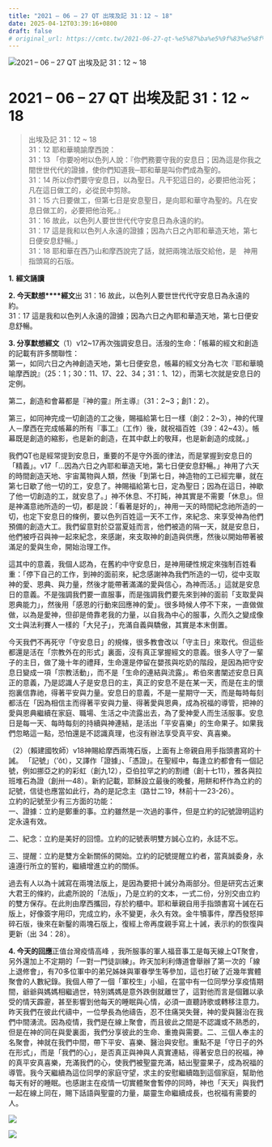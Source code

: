 ```yaml
---
title: "2021 – 06 – 27 QT 出埃及記 31：12 ~ 18"
date: 2025-04-12T03:39:16+0800
draft: false
# original_url: https://cmtc.tw/2021-06-27-qt-%e5%87%ba%e5%9f%83%e5%8f%8a%e8%a8%98-31%ef%bc%9a12-18
---
```


![2021 – 06 – 27 QT 出埃及記 31：12 ~ 18](/images/qt.jpg   "2021 – 06 – 27 QT 出埃及記 31：12 ~ 18")

# 2021 – 06 – 27 QT 出埃及記 31：12 ~ 18

> 出埃及記 31：12 ~ 18  
> 31：12 耶和華曉諭摩西說：  
> 31：13 「你要吩咐以色列人說：『你們務要守我的安息日；因為這是你我之間世世代代的證據，使你們知道我─耶和華是叫你們成為聖的。  
> 31：14 所以你們要守安息日，以為聖日。凡干犯這日的，必要把他治死；凡在這日做工的，必從民中剪除。  
> 31：15 六日要做工，但第七日是安息聖日，是向耶和華守為聖的。凡在安息日做工的，必要把他治死。』  
> 31：16 故此，以色列人要世世代代守安息日為永遠的約。  
> 31：17 這是我和以色列人永遠的證據；因為六日之內耶和華造天地，第七日便安息舒暢。」  
> 31：18 耶和華在西乃山和摩西說完了話，就把兩塊法版交給他，是　神用指頭寫的石版。

**1.** **經文誦讀**

**2. 今天默想****經文**出 31：16 故此，以色列人要世世代代守安息日為永遠的約。  
31：17 這是我和以色列人永遠的證據；因為六日之內耶和華造天地，第七日便安息舒暢。

**3. 分享默想經文**（1）v12~17再次強調安息日。活潑的生命：「帳幕的經文和創造的記載有許多關聯性：  
第一，如同六日之內神創造天地，第七日便安息，帳幕的經文分為七次『耶和華曉喻摩西說』（25：1；30：11、17、22、34；31：1、12），而第七次就是安息日的定例。

第二，創造和會幕都是『神的靈』所主導』（31：2~3；創1：2）。

第三，如同神完成一切創造的工之後，賜福給第七日一樣（創2：2~3），神的代理人－摩西在完成帳幕的所有『事工』（工作）後，就祝福百姓（39：42~43）。帳幕既是創造的縮影，也是新的創造，在其中獻上的敬拜，也是新創造的成就。」

我們QT也是經常提到安息日，重要的不是守外面的律法，而是掌握到安息日的「精義」。v17「…因為六日之內耶和華造天地，第七日便安息舒暢。」神用了六天的時間創造天地、宇宙萬物與人類，然後「到第七日，神造物的工已經完畢，就在第七日歇了他一切的工，安息了。神賜福給第七日，定為聖日；因為在這日，神歇了他一切創造的工，就安息了。」神不休息、不打盹，神其實是不需要「休息」。但是神滿意祂所造的一切，都是說：「看著是好的」，神用一天的時間紀念祂所造的一切，也定下安息日的條例，要以色列百姓這一天不工作，來紀念、來享受神為他們預備的創造大工。我們留意對於亞當夏娃而言，他們被造的隔一天，就是安息日，他們被呼召與神一起來紀念，來感謝，來支取神的創造與供應，然後以開始帶著被滿足的愛與生命，開始治理工作。

這其中的意義，我個人認為，在舊約中守安息日，是神用硬性規定來強制百姓看重：「停下自己的工作，到神的面前來，紀念感謝神為我們所造的一切，從中支取神的愛、恩典、與力量，然後才能帶著滿滿的愛與信心，為神而活。」這就是安息日的意義。不是強調我們要一直服事，而是強調我們要先來到神的面前「支取愛與恩典能力」，然後用「感恩的行動來回應神的愛」。很多時候人停不下來，一直做做做，以為是愛神，但卻是倚靠老我的力量，以自我為中心的服事，久而久之變成像文士與法利賽人一樣的「大兒子」，充滿自義與驕傲，其實是本末倒置。

今天我們不再死守「守安息日」的規條，很多教會改以「守主日」來取代。但這些都還是活在「宗教外在的形式」裏面，沒有真正掌握經文的意義。很多人守了一輩子的主日，做了幾十年的禮拜，生命還是停留在嬰孩與吃奶的階段，是因為把守安息日變成一項「宗教活動」，而不是「生命的連結與流露」。希伯來書闡述安息日真正的意義，乃是認識人子是安息日的主，真正的安息不是在某一天，而是在主的懷抱裏信靠祂，得著平安與力量。安息日的意義，不是一星期守一天，而是每時每刻都活在「因為相信主而得著平安與力量、得著愛與恩典，成為祝福的導管，把神的愛與恩典繼續在家庭、職場、生活之中流露出去，為了愛神愛人而生活服事。安息日是每一天、每時每刻的持續與神連結，是活出「平安喜樂」的生命果子。如果我們忽略這一點，恐怕還是不認識真理，也沒有辦法享受真平安、真喜樂。

（2）（賴建國牧師）v18神賜給摩西兩塊石版，上面有上帝親自用手指頭書寫的十誡。 「記號」（’ôt），又譯作「證據」、「憑證」。在聖經中，每逢立約都會有一個記號，例如挪亞之約的彩虹（創九12），亞伯拉罕之約的割禮（創十七11），雅各與拉班堆石為證（創卅一48）。新約記載，耶穌設立最後的晚餐，用餅和杯作為立約的記號，信徒也應當如此行，為的是記念主（路廿二19，林前十一23-26）。  
立約的記號至少有三方面的功能：  
一、證據：立約是鄭重的事。立約雖然是一次過的事件，但是立約的記號證明這約定永遠有效。

二、紀念：立約是美好的回憶。立約的記號表明雙方誠心立約，永誌不忘。

三、提醒：立約是雙方全新關係的開始。立約的記號提醒立約者，當真誠委身，永遠遵行所立的誓約，繼續增進立約的關係。

過去有人以為十誡寫在兩塊法版上，是因為要把十誡分為兩部分。但是研究古近東大君王的條約，此處所說的「法版」，乃是立約的文本，一式二份，分別交由立約的雙方保存。在此則由摩西攜回，存於約櫃中。耶和華親自用手指頭書寫十誡在石版上，好像簽字用印，完成立約，永不變更，永久有效。金牛犢事件，摩西發怒摔碎石版，後來在新鑿的兩塊石版上，復經上帝再度親手寫上十誡，表示約的恢復與更新（出 34：28）。

**4. 今天的回應**正值台灣疫情高峰 ，我所服事的軍人福音事工是每天線上QT聚會，另外還加上不定期的「一對一門徒訓練」。昨天加利利傳道會舉辦了第一次的「線上退修會」，有70多位軍中的弟兄姊妹與軍眷學生等參加，這也打破了近幾年實體聚會的人數紀錄。我個人帶了一個「軍校生」小組，在當中有一位同學分享疫情期間，爺爺與媽媽相繼過世，特別媽媽是意外跌倒就離世了，這對他而言是個難以承受的情天霹靂，甚至影響到他每天的睡眠與心情，必須一直聽詩歌或轉移注意力。昨天我們在彼此代禱中，一位學長為他禱告，忍不住痛哭失聲，神的愛與醫治在我們中間湧流。因為疫情，我們是在線上聚會，而且彼此之間是不認識或不熟悉的，但是在神的同在與愛裏面，我們分享彼此的生命、重擔與需要。二、三個人奉主的名聚會，神就在我們中間，帶下平安、喜樂、醫治與安慰。重點不是「守日子的外在形式」，而是「我們的心」，是否真正與神與人真實連結，得著安息日的祝福，神的真平安真喜樂，充滿我們的心，使我們被聖靈充滿，結出聖靈果子，成為祝福的導管。我今天繼續為這位同學的家庭守望，求主的安慰繼續臨到這個家庭，幫助他每天有好的睡眠。也感謝主在疫情一切實體聚會暫停的同時，神也「天天」與我們一起在線上同在，賜下話語與聖靈的力量，屬靈生命繼續成長，也祝福有需要的人。

![](/images/202106271.jpg)

![](/images/202106272.jpg)